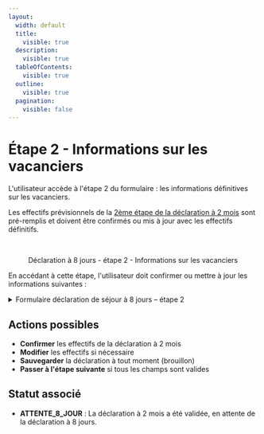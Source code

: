 ```yaml
---
layout:
  width: default
  title:
    visible: true
  description:
    visible: true
  tableOfContents:
    visible: true
  outline:
    visible: true
  pagination:
    visible: false
---
```


# Étape 2 - Informations sur les vacanciers

L'utilisateur accède à l'étape 2 du formulaire : les informations définitives sur les vacanciers.

Les effectifs prévisionnels de la [2ème étape de la déclaration à 2 mois](../declaration-a-2-mois/etape-2-informations-sur-les-vacanciers.md) sont pré-remplis et doivent être confirmés ou mis à jour avec les effectifs définitifs.

<figure><img src="../../../.gitbook/assets/Capture d’écran 2025-07-06 à 15.56.00.png" alt=""><figcaption><p>Déclaration à 8 jours - étape 2 - Informations sur les vacanciers</p></figcaption></figure>

En accédant à cette étape, l'utilisateur doit confirmer ou mettre à jour les informations suivantes :

<details>

<summary>Formulaire déclaration de séjour à 8 jours – étape 2</summary>

{% include "../../../.gitbook/includes/formulaire-declaration-de-sejour-etape-2.md" %}

</details>

## Actions possibles

* **Confirmer** les effectifs de la déclaration à 2 mois
* **Modifier** les effectifs si nécessaire
* **Sauvegarder** la déclaration à tout moment (brouillon)
* **Passer à l'étape suivante** si tous les champs sont valides

## Statut associé

* **ATTENTE\_8\_JOUR** : La déclaration à 2 mois a été validée, en attente de la déclaration à 8 jours.
